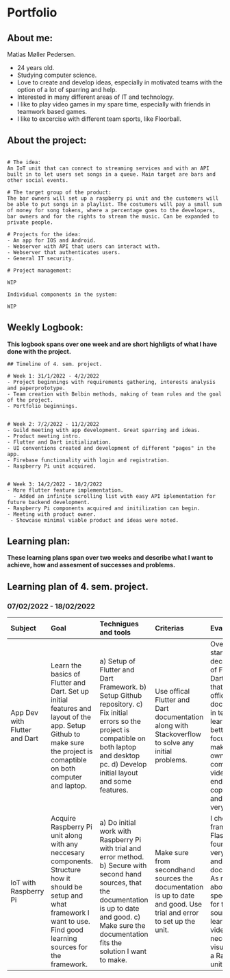 # Portfolio

## About me:

Matias Møller Pedersen.
- 24 years old.
- Studying computer science.
- Love to create and develop ideas, especially in motivated teams with the option of a lot of sparring and help.
- Interested in many different areas of IT and technology.
- I like to play video games in my spare time, especially with friends in teamwork based games.
- I like to excercise with different team sports, like Floorball.


## About the project:

```

# The idea:
An IoT unit that can connect to streaming services and with an API built in to let users set songs in a queue. Main target are bars and other social events.

# The target group of the product:
The bar owners will set up a raspberry pi unit and the customers will be able to put songs in a playlist. The costumers will pay a small sum of money for song tokens, where a percentage goes to the developers, bar owners and for the rights to stream the music. Can be expanded to private people.

# Projects for the idea:
- An app for IOS and Android.
- Webserver with API that users can interact with.
- Webserver that authenticates users.
- General IT security.

```

```
# Project management:

WIP

```

```
Individual components in the system:

WIP

```

## Weekly Logbook:

**This logbook spans over one week and are short highligts of what I have done with the project.**

```
## Timeline of 4. sem. project.

# Week 1: 31/1/2022 - 4/2/2022
- Project beginnings with requirements gathering, interests analysis and paperprototype.
- Team creation with Belbin methods, making of team rules and the goal of the project.
- Portfolio beginnings.


# Week 2: 7/2/2022 - 11/2/2022
- Guild meeting with app development. Great sparring and ideas.
- Product meeting intro.
- Flutter and Dart initialization.
- UI conventions created and development of different "pages" in the app.
- Firebase functionality with login and registration.
- Raspberry Pi unit acquired.


# Week 3: 14/2/2022 - 18/2/2022
- More flutter feature implementation.
  - Added an infinite scrolling list with easy API iplementation for future backend development.
- Raspberry Pi components acquired and initilization can begin.
- Meeting with product owner.
 - Showcase minimal viable product and ideas were noted.
```


## Learning plan:

**These learning plans span over two weeks and describe what I want to achieve, how and assesment of successes and problems.**

## Learning plan of 4. sem. project.

### 07/02/2022 - 18/02/2022

| Subject | Goal | Technigues and tools | Criterias | Evaluation |
| :------- | :---- | :-------------------- | :--------- | :---------- |
| App Dev with Flutter and Dart | Learn the basics of Flutter and Dart. Set up initial features and layout of the app. Setup Github to make sure the project is comaptible on both computer and laptop. | a) Setup of Flutter and Dart Framework. b) Setup Github repository. c) Fix initial errors so the project is compatible on both laptop and desktop pc. d) Develop initial layout and some features. | Use offical Flutter and Dart documentation along with Stackoverflow to solve any initial problems. | Overall a good start with a decent grasp of Flutter and Dart. I learned that by using official documentation in text form, I learn a lot better and also focus on making my own solutions compared to videos where I end up copying a lot and not learn very much. | 
| IoT with Raspberry Pi | Acquire Raspberry Pi unit along with any neccesary components. Structure how it should be setup and what framework I want to use. Find good learning sources for the framework. | a) Do initial work with Raspberry Pi with trial and error method. b) Secure with second hand sources, that the documentation is up to date and good. c) Make sure the documentation fits the solution I want to make. | Make sure from secondhand sources the documentation is up to date and good. Use trial and error to set up the unit. | I chose the framework Flask which I found out was very popular and well documented. As mentioned above, I will specifically go for text sources, but I learned some videos are neccesary to visualize how a Raspberry Pi unit works. |


